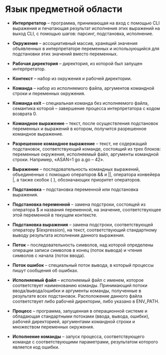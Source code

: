 # Язык предметной области

* **Интерпретатор** – программа, принимающая на вход с помощью CLI выражения и печатающая результат исполнения этих выражений на выход CLI, с помощью шагов: парсинг, подстановка, исполнение.

* **Окружение** – ассоциативный массив, хранящий значения объявленных в интерпретаторе переменных и использующийся для подстановки этих значений вместо переменных.

* **Рабочая директория** – директория, из которой был запущен интерпретатор.

* **Контекст** – набор из окружения и рабочей директории.

* **Команда** – набор из исполняемого файла, аргументов командной строки и переменных окружения.

* **Команда exit** – специальная команда без исполняемого файла, семантика которой – завершение процесса интерпретатора с кодом возврата 0.

* **Командное выражение** – текст, после осуществления подстановок переменных и выражений в котором, получится разрешенное командное выражение.

* **Разрешенное командное выражение** – текст, не содержащий подстановок, соответствующий команде, состоящий из трех блоков: переменные окружения, исполняемый файл, аргументы командной строки. Например, «ASAN=1 go a.go – 42».

* **Выражение** – последовательность командных выражений, объединенных с помощью операторов && и ||, оператора конвейера |, а также скобок { }, обозначающих приоритет операторов.

* **Подстановка** – подстановка переменной или подстановка выражения.

* **Подстановка переменной** – замена подстроки, состоящей из оператора $ и названия переменной, на значение, соответствующее этой переменной в текущем контексте.

* **Подстановка выражения** – замена подстроки, соответствующей оператору  $(expression), на текст, соответствующий стандартному выводу результата исполнения данного выражения.

* **Поток** – последовательность символов, над которой определены операции записи символов в конец (поток вывода) и чтения символов с начала (поток ввода).

* **Поток ошибок** – специальный поток вывода, в который процессы пишут сообщения об ошибках.

* **Исполняемый файл**  – исполняемый файл с именем, которое соответствует наименованию команды. Принимающий потоки ввода/вывода/ошибки и аргументы команды, полученные в результате всех подстановок. Расположение данного файла соответствует либо рабочей директории, либо указано в ENV_PATH.

* **Процесс** – программа, запущенная в операционной системе и обладающая стандартными потоками (ввода, вывода, ошибки), рабочей директорией, аргументами командной строки и множеством переменных окружения.

* **Исполнение команды** – запуск процесса, соответствующего команде с соответствующими параметрами, результатом которого является код ошибки.
